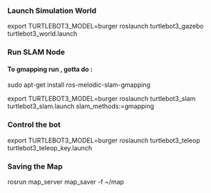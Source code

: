 ### Launch Simulation World
export TURTLEBOT3_MODEL=burger
roslaunch turtlebot3_gazebo turtlebot3_world.launch

### Run SLAM Node
#### To gmapping run , gotta do :
sudo apt-get install ros-melodic-slam-gmapping

export TURTLEBOT3_MODEL=burger
roslaunch turtlebot3_slam turtlebot3_slam.launch slam_methods:=gmapping

### Control the bot
export TURTLEBOT3_MODEL=burger
roslaunch turtlebot3_teleop turtlebot3_teleop_key.launch

### Saving the Map
rosrun map_server map_saver -f ~/map
